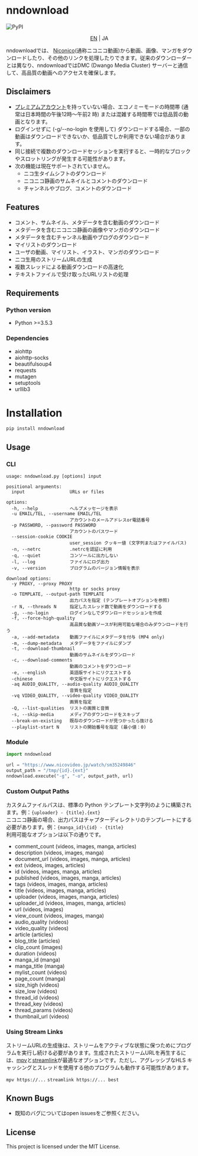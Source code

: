# nndownload

![PyPI](https://img.shields.io/pypi/v/nndownload.svg)

<p align='center'>
    <a href='./README.md'>EN</a> | JA
</p>

nndownloadでは、 [Niconico](http://nicovideo.jp)(通称ニコニコ動画)から動画、画像、マンガをダウンロードしたり、その他のリンクを処理したりできます。従来のダウンローダーとは異なり、nndownloadではDMC (Dwango Media Cluster) サーバーと通信して、高品質の動画へのアクセスを確保します。

## Disclaimers
- [プレミアムアカウント](https://secure.nicovideo.jp/secure/premium_detail/)を持っていない場合、エコノミーモードの時間帯  (通常は日本時間の午後12時～午前2 時) または混雑する時間帯では低品質の動画となります。
- ログインせずに (-g/--no-login を使用して) ダウンロードする場合、一部の動画はダウンロードできないか、低品質でしか利用できない場合があります。
- 同じ接続で複数のダウンロードセッションを実行すると、一時的なブロックやスロットリングが発生する可能性があります。
- 次の機能は現在サポートされていません。
  - ニコ生タイムシフトのダウンロード
  - ニコニコ静画のサムネイルとコメントのダウンロード
  - チャンネルやブログ、コメントのダウンロード


## Features
 - コメント、サムネイル、メタデータを含む動画のダウンロード
 - メタデータを含むニコニコ静画の画像やマンガのダウンロード
 - メタデータを含むチャンネル動画やブログのダウンロード
 - マイリストのダウンロード
 - ユーザの動画、マイリスト、イラスト、マンガのダウンロード
 - ニコ生用のストリームURLの生成
 - 複数スレッドによる動画ダウンロードの高速化
 - テキストファイルで受け取ったURLリストの処理

## Requirements
### Python version
- Python >=3.5.3

### Dependencies
- aiohttp
- aiohttp-socks
- beautifulsoup4
- requests
- mutagen
- setuptools
- urllib3

# Installation
```bash
pip install nndownload
```

## Usage
### CLI
```
usage: nndownload.py [options] input

positional arguments:
  input                 URLs or files

options:
  -h, --help            ヘルプメッセージを表示
  -u EMAIL/TEL, --username EMAIL/TEL
                        アカウントのメールアドレスor電話番号
  -p PASSWORD, --password PASSWORD
                        アカウントのパスワード
  --session-cookie COOKIE
                        user_session クッキー値 (文字列またはファイルパス)
  -n, --netrc           .netrcを認証に利用
  -q, --quiet           コンソールに出力しない
  -l, --log             ファイルにログ出力
  -v, --version         プログラムのバージョン情報を表示

download options:
  -y PROXY, --proxy PROXY
                        http or socks proxy
  -o TEMPLATE, --output-path TEMPLATE
                        出力パスを指定 (テンプレートオプションを参照)
  -r N, --threads N     指定したスレッド数で動画をダウンロードする
  -g, --no-login        ログインなしでダウンロードセッションを作成
  -f, --force-high-quality
                        高品質な動画ソースが利用可能な場合のみダウンロードを行う
  -a, --add-metadata    動画ファイルにメタデータを付与 (MP4 only)
  -m, --dump-metadata   メタデータをファイルにダンプ
  -t, --download-thumbnail
                        動画のサムネイルをダウンロード
  -c, --download-comments
                        動画のコメントをダウンロード
  -e, --english         英語版サイトにリクエストする
  -chinese              中文版サイトにリクエストする
  -aq AUDIO_QUALITY, --audio-quality AUDIO_QUALITY
                        音質を指定
  -vq VIDEO_QUALITY, --video-quality VIDEO_QUALITY
                        画質を指定
  -Q, --list-qualities  リストの画質と音質
  -s, --skip-media      メディアのダウンロードをスキップ
  --break-on-existing   既存のダウンロードが見つかったら抜ける
  --playlist-start N    リストの開始番号を指定 (最小値：0)
```

### Module
```python
import nndownload

url = "https://www.nicovideo.jp/watch/sm35249846"
output_path = "/tmp/{id}.{ext}"
nndownload.execute("-g", "-o", output_path, url)
```

### Custom Output Paths
カスタムファイルパスは、標準の Python テンプレート文字列のように構築されます。例：`{uploader} - {title}.{ext}`  
ニコニコ静画の場合、出力パスはチャプターディレクトリのテンプレートにする必要があります。例：`{manga_id}\{id} - {title}`  
利用可能なオプションは以下の通りです。

- comment_count (videos, images, manga, articles)
- description (videos, images, manga)
- document_url (videos, images, manga, articles)
- ext (videos, images, articles)
- id (videos, images, manga, articles)
- published (videos, images, manga, articles)
- tags (videos, images, manga, articles)
- title (videos, images, manga, articles)
- uploader (videos, images, manga, articles)
- uploader_id (videos, images, manga, articles)
- url (videos, images)
- view_count (videos, images, manga)
- audio_quality (videos)
- video_quality (videos)
- article (articles)
- blog_title (articles)
- clip_count (images)
- duration (videos)
- manga_id (manga)
- manga_title (manga)
- mylist_count (videos)
- page_count (manga)
- size_high (videos)
- size_low (videos)
- thread_id (videos)
- thread_key (videos)
- thread_params (videos)
- thumbnail_url (videos)

### Using Stream Links
ストリームURLの生成後は、ストリームをアクティブな状態に保つためにプログラムを実行し続ける必要があります。生成されたストリームURLを再生するには、[mpv](https://github.com/mpv-player/mpv)と[streamlink](https://github.com/streamlink/streamlink)が最適なオプションです。ただし、アグレッシブなHLS キャッシングとスレッドを使用する他のプログラムも動作する可能性があります。

`mpv https://...`
`streamlink https://... best`

## Known Bugs
- 既知のバグについてはopen issuesをご参照ください。

## License
This project is licensed under the MIT License.